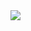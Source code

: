 <img src="https://capsule-render.vercel.app/api?type=waving&color=gradient&height=240&section=header&text=YOO.GG&fontSize=50&fontAlignY=40" />

